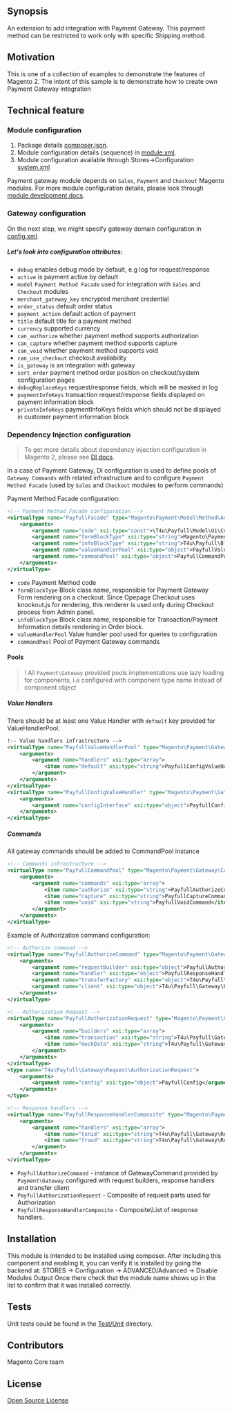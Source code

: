 ## Synopsis
An extension to add integration with Payment Gateway.
This payment method can be restricted to work only with specific Shipping method.

## Motivation
This is one of a collection of examples to demonstrate the features of Magento 2.  The intent of this sample is to demonstrate how to create own Payment Gateway integration

## Technical feature

### Module configuration
1. Package details [composer.json](composer.json).
2. Module configuration details (sequence) in [module.xml](etc/module.xml).
3. Module configuration available through Stores->Configuration [system.xml](etc/adminhtml/system.xml)

Payment gateway module depends on `Sales`, `Payment` and `Checkout` Magento modules.
For more module configuration details, please look through [module development docs](http://devdocs.magento.com/guides/v2.0/extension-dev-guide/module-load-order.html).

### Gateway configuration
On the next step, we might specify gateway domain configuration in [config.xml](etc/config.xml).

##### Let's look into configuration attributes:
 * <code>debug</code> enables debug mode by default, e.g log for request/response
 * <code>active</code> is payment active by default
 * <code>model</code> `Payment Method Facade` used for integration with `Sales` and `Checkout` modules
 * <code>merchant_gateway_key</code> encrypted merchant credential
 * <code>order_status</code> default order status
 * <code>payment_action</code> default action of payment
 * <code>title</code> default title for a payment method
 * <code>currency</code> supported currency
 * <code>can_authorize</code> whether payment method supports authorization
 * <code>can_capture</code> whether payment method supports capture
 * <code>can_void</code> whether payment method supports void
 * <code>can_use_checkout</code> checkout availability
 * <code>is_gateway</code> is an integration with gateway
 * <code>sort_order</code> payment method order position on checkout/system configuration pages
 * <code>debugReplaceKeys</code> request/response fields, which will be masked in log
 * <code>paymentInfoKeys</code> transaction request/response fields displayed on payment information block
 * <code>privateInfoKeys</code> paymentInfoKeys fields which should not be displayed in customer payment information block

### Dependency Injection configuration
> To get more details about dependency injection configuration in Magento 2, please see [DI docs](http://devdocs.magento.com/guides/v2.0/extension-dev-guide/depend-inj.html).

In a case of Payment Gateway, DI configuration is used to define pools of `Gateway Commands` with related infrastructure and to configure `Payment Method Facade` (used by `Sales` and `Checkout` modules to perform commands)

Payment Method Facade configuration:
```xml
<!-- Payment Method Facade configuration -->
<virtualType name="PayfullFacade" type="Magento\Payment\Model\Method\Adapter">
    <arguments>
        <argument name="code" xsi:type="const">\T4u\Payfull\Model\Ui\ConfigProvider::CODE</argument>
        <argument name="formBlockType" xsi:type="string">Magento\Payment\Block\Form</argument>
        <argument name="infoBlockType" xsi:type="string">T4u\Payfull\Block\Info</argument>
        <argument name="valueHandlerPool" xsi:type="object">PayfullValueHandlerPool</argument>
        <argument name="commandPool" xsi:type="object">PayfullCommandPool</argument>
    </arguments>
</virtualType>
```
 * <code>code</code> Payment Method code
 * <code>formBlockType</code> Block class name, responsible for Payment Gateway Form rendering on a checkout.
  Since Opepage Checkout uses knockout.js for rendering, this renderer is used only during Checkout process from Admin panel.
 * <code>infoBlockType</code> Block class name, responsible for Transaction/Payment Information details rendering in Order block.
 * <code>valueHandlerPool</code> Value handler pool used for queries to configuration
 * <code>commandPool</code> Pool of Payment Gateway commands


#### Pools
> ! All `Payment\Gateway` provided pools implementations use lazy loading for components, i.e configured with component type name instead of component object

##### Value Handlers
There should be at least one Value Handler with `default` key provided for ValueHandlerPool.

```xml
!-- Value handlers infrastructure -->
<virtualType name="PayfullValueHandlerPool" type="Magento\Payment\Gateway\Config\ValueHandlerPool">
    <arguments>
        <argument name="handlers" xsi:type="array">
            <item name="default" xsi:type="string">PayfullConfigValueHandler</item>
        </argument>
    </arguments>
</virtualType>
<virtualType name="PayfullConfigValueHandler" type="Magento\Payment\Gateway\Config\ConfigValueHandler">
    <arguments>
        <argument name="configInterface" xsi:type="object">PayfullConfig</argument>
    </arguments>
</virtualType>
```

##### Commands
All gateway commands should be added to CommandPool instance
```xml
<!-- Commands infrastructure -->
<virtualType name="PayfullCommandPool" type="Magento\Payment\Gateway\Command\CommandPool">
    <arguments>
        <argument name="commands" xsi:type="array">
            <item name="authorize" xsi:type="string">PayfullAuthorizeCommand</item>
            <item name="capture" xsi:type="string">PayfullCaptureCommand</item>
            <item name="void" xsi:type="string">PayfullVoidCommand</item>
        </argument>
    </arguments>
</virtualType>
```

Example of Authorization command configuration:
```xml
<!-- Authorize command -->
<virtualType name="PayfullAuthorizeCommand" type="Magento\Payment\Gateway\Command\GatewayCommand">
    <arguments>
        <argument name="requestBuilder" xsi:type="object">PayfullAuthorizationRequest</argument>
        <argument name="handler" xsi:type="object">PayfullResponseHandlerComposite</argument>
        <argument name="transferFactory" xsi:type="object">T4u\Payfull\Gateway\Http\TransferFactory</argument>
        <argument name="client" xsi:type="object">T4u\Payfull\Gateway\Http\Client\ClientMock</argument>
    </arguments>
</virtualType>

<!-- Authorization Request -->
<virtualType name="PayfullAuthorizationRequest" type="Magento\Payment\Gateway\Request\BuilderComposite">
    <arguments>
        <argument name="builders" xsi:type="array">
            <item name="transaction" xsi:type="string">T4u\Payfull\Gateway\Request\AuthorizationRequest</item>
            <item name="mockData" xsi:type="string">T4u\Payfull\Gateway\Request\MockDataRequest</item>
        </argument>
    </arguments>
</virtualType>
<type name="T4u\Payfull\Gateway\Request\AuthorizationRequest">
    <arguments>
        <argument name="config" xsi:type="object">PayfullConfig</argument>
    </arguments>
</type>

<!-- Response handlers -->
<virtualType name="PayfullResponseHandlerComposite" type="Magento\Payment\Gateway\Response\HandlerChain">
    <arguments>
        <argument name="handlers" xsi:type="array">
            <item name="txnid" xsi:type="string">T4u\Payfull\Gateway\Response\TxnIdHandler</item>
            <item name="fraud" xsi:type="string">T4u\Payfull\Gateway\Response\FraudHandler</item>
        </argument>
    </arguments>
</virtualType>
```
* `PayfullAuthorizeCommand` - instance of GatewayCommand provided by `Payment\Gateway` configured with request builders, response handlers and transfer client
* `PayfullAuthorizationRequest` - Composite of request parts used for Authorization
* `PayfullResponseHandlerComposite` - Composite\List of response handlers.

## Installation
This module is intended to be installed using composer.  After including this component and enabling it, you can verify it is installed by going the backend at:
STORES -> Configuration -> ADVANCED/Advanced ->  Disable Modules Output
Once there check that the module name shows up in the list to confirm that it was installed correctly.

## Tests
Unit tests could be found in the [Test/Unit](Test/Unit) directory.

## Contributors
Magento Core team

## License
[Open Source License](LICENSE.txt)